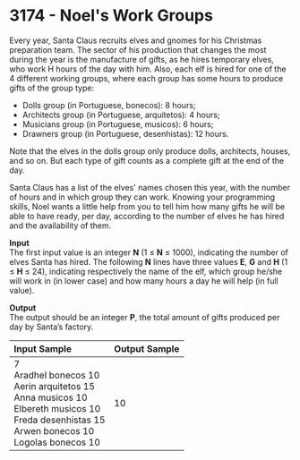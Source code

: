 # 3174 - Noel's Work Groups

Every year, Santa Claus recruits elves and gnomes for his Christmas preparation team. The sector of his production that changes the most during the year is the manufacture of gifts, as he hires temporary elves, who work H hours of the day with him. Also, each elf is hired for one of the 4 different working groups, where each group has some hours to produce gifts of the group type:

- Dolls group (in Portuguese, bonecos): 8 hours;
- Architects group (in Portuguese, arquitetos): 4 hours;
- Musicians group (in Portuguese, musicos): 6 hours;
- Drawners group (in Portuguese, desenhistas): 12 hours.

Note that the elves in the dolls group only produce dolls, architects, houses, and so on. But each type of gift counts as a complete gift at the end of the day.

Santa Claus has a list of the elves' names chosen this year, with the number of hours and in which group they can work. Knowing your programming skills, Noel wants a little help from you to tell him how many gifts he will be able to have ready, per day, according to the number of elves he has hired and the availability of them.

**Input**<br>
The first input value is an integer **N** (1 ≤ **N** ≤ 1000), indicating the number of elves Santa has hired. The following **N** lines have three values **E**, **G** and **H** (1 ≤ **H** ≤ 24), indicating respectively the name of the elf, which group he/she will work in (in lower case) and how many hours a day he will help (in full value).

**Output**<br>
The output should be an integer **P**, the total amount of gifts produced per day by Santa’s factory.

| Input Sample	                                                                                                                                                           | Output Sample |
|:-------------------------------------------------------------------------------------------------------------------------------------------------------------------------|:--------------|
| 7 <br> Aradhel bonecos 10 <br> Aerin arquitetos 15 <br> Anna musicos 10 <br> Elbereth musicos 10 <br> Freda desenhistas 15 <br> Arwen bonecos 10 <br> Logolas bonecos 10 | 10            |